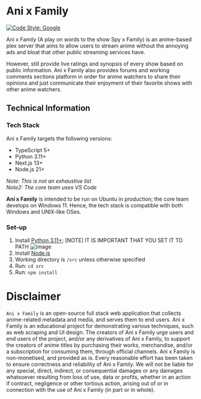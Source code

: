 # Ani x Family
[![Code Style: Google](https://img.shields.io/badge/code%20style-google-blueviolet.svg)](https://github.com/google/gts)

Ani x Family (A play on words to the show Spy x Family) is an anime-based plex server that aims to allow users to stream anime without the annoying ads and bloat that other public streaming services have. 

However, still provide live ratings and synopsis of every show based on public information. Ani x Family also provides forums and working comments sections platform in order for anime watchers to share their opinions and just communicate their enjoyment of their favorite shows with other anime watchers.

## Technical Information
### Tech Stack
Ani x Family targets the following versions:
- TypeScript 5+
- Python 3.11+
- Next.js 13+
- Node.js 21+

*Note: This is not an exhaustive list*  
*Note2: The core team uses VS Code*

**Ani x Family** is intended to be run on Ubuntu in production; the core team develops on Windows 11. Hence, the tech stack is compatible with both Windows and UNIX-like OSes.

### Set-up
1. Install [Python 3.11+](https://www.python.org/downloads/); [NOTE] IT IS IMPORTANT THAT YOU SET IT TO PATH
  ![image](https://github.com/Bratah123/AniFam/assets/58405975/53613b44-3e0d-4f68-ad89-de69775a2776)
2. Install [Node.js](https://nodejs.org/en)
3. Working directory is `/src` unless otherwise specified
4. Run: `cd src`
5. Run: `npm install`

# Disclaimer
`Ani x Family` is an open-source full stack web application that collects anime-related metadata and media, and serves them to end users. Ani x Family is an educational project for demonstrating various techniques, such as web scraping and UI design.
The creators of Ani x Family urge users and end users of the project, and/or any derivatives of Ani x Family, to support the creators of anime titles by purchasing their works, merchandise, and/or a subscription for consuming them, through official channels. Ani x Family is non-monetised, and provided as is. Every reasonable effort has been taken to ensure correctness and reliability of Ani x Family. We will not be liable for any special, direct, indirect, or consequential damages or any damages whatsoever resulting from loss of use, data or profits, whether in an action if contract, negligence or other tortious action, arising out of or in connection with the use of Ani x Family (in part or in whole).
